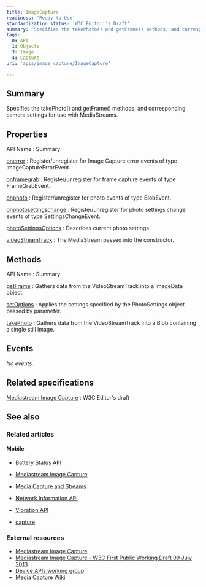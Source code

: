 ```yaml
---
title: ImageCapture
readiness: 'Ready to Use'
standardization_status: 'W3C Editor''s Draft'
summary: 'Specifies the takePhoto() and getFrame() methods, and corresponding camera settings for use with MediaStreams.'
tags:
  0: API
  1: Objects
  3: Image
  4: Capture
uri: 'apis/image capture/ImageCapture'

---
```

## <span>Summary</span>

Specifies the takePhoto() and getFrame() methods, and corresponding camera settings for use with MediaStreams.

## <span>Properties</span>

API Name
:   Summary

[onerror](/apis/image_capture/ImageCapture/onerror)
:   Register/unregister for Image Capture error events of type ImageCaptureErrorEvent.

[onframegrab](/apis/image_capture/ImageCapture/onframegrab)
:   Register/unregister for frame capture events of type FrameGrabEvent.

[onphoto](/apis/image_capture/ImageCapture/onphoto)
:   Register/unregister for photo events of type BlobEvent.

[onphotosettingschange](/apis/image_capture/ImageCapture/onphotosettingschange)
:   Register/unregister for photo settings change events of type SettingsChangeEvent.

[photoSettingsOptions](/apis/image_capture/ImageCapture/photoSettingsOptions)
:   Describes current photo settings.

[videoStreamTrack](/apis/image_capture/ImageCapture/videoStreamTrack)
:   The MediaStream passed into the constructor.

## <span>Methods</span>

API Name
:   Summary

[getFrame](/apis/image_capture/ImageCapture/getFrame)
:   Gathers data from the VideoStreamTrack into a ImageData object.

[setOptions](/apis/image_capture/ImageCapture/setOptions)
:   Applies the settings specified by the PhotoSettings object passed by parameter.

[takePhoto](/apis/image_capture/ImageCapture/takePhoto)
:   Gathers data from the VideoStreamTrack into a Blob containing a single still image.

## <span>Events</span>

*No events.*

## <span>Related specifications</span>

[Mediastream Image Capture](http://w3c.github.io/mediacapture-image/)
:   W3C Editor's draft

## <span>See also</span>

### <span>Related articles</span>

#### <span>Mobile</span>

-   [Battery Status API](/apis/battery_status)

-   [Mediastream Image Capture](/apis/image_capture)

-   [Media Capture and Streams](/apis/media_capture_and_streams)

-   [Network Information API](/apis/network_information)

-   [Vibration API](/apis/vibration)

-   [capture](/html/attributes/capture)

### <span>External resources</span>

-   [Mediastream Image Capture](http://www.w3.org/TR/image-capture/)
-   [Mediastream Image Capture - W3C First Public Working Draft 09 July 2013](http://www.w3.org/TR/2013/WD-image-capture-20130709/)
-   [Device APIs working group](http://www.w3.org/2009/dap/)
-   [Media Capture Wiki](http://www.w3.org/wiki/Media_Capture)
